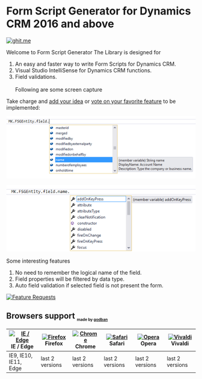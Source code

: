# Form Script Generator for Dynamics CRM 2016 and above
[![ghit.me](https://ghit.me/badge.svg?repo=mihirkadam/Form-Script-Generator)](https://ghit.me/repo/mihirkadam/Form-Script-Generator)

Welcome to Form Script Generator
The Library is designed for <br />
1. An easy and faster way to write Form Scripts for Dynamics CRM.<br />
2. Visual Studio IntelliSense for Dynamics CRM functions.<br />
3. Field validations.  <br /><br />
Following are some screen capture 


Take charge and [add your idea](http://feathub.com/mihirkadam/Form-Script-Generator) or [vote on your favorite feature](http://feathub.com/mihirkadam/Form-Script-Generator) to be implemented:

![Alt text](/Form%20Script%20Generator/Form%20Script%20Generator/Images/VSIntelliSense-Field-1.png?raw=true "Visual Studio IntelliSense")

![Alt text](/Form%20Script%20Generator/Form%20Script%20Generator/Images/VSIntelliSense-Property-1.png?raw=true "Visual Studio IntelliSense")

Some interesting features <br />
1.	No need to remember the logical name of the field.<br />
2.	Field properties will be filtered by data type.<br />
3.	Auto field validation if selected field is not present the form.<br />

[![Feature Requests](http://feathub.com/mihirkadam/Form-Script-Generator?format=svg)](http://feathub.com/mihirkadam/Form-Script-Generator)
## Browsers support <sub><sup><sub><sub>made by <a href="https://godban.github.io">godban</a></sub></sub></sup></sub>

| [<img src="https://raw.githubusercontent.com/godban/browsers-support-badges/master/src/images/edge.png" alt="IE / Edge" width="16px" height="16px" />](http://godban.github.io/browsers-support-badges/)</br>IE / Edge | [<img src="https://raw.githubusercontent.com/godban/browsers-support-badges/master/src/images/firefox.png" alt="Firefox" width="16px" height="16px" />](http://godban.github.io/browsers-support-badges/)</br>Firefox | [<img src="https://raw.githubusercontent.com/godban/browsers-support-badges/master/src/images/chrome.png" alt="Chrome" width="16px" height="16px" />](http://godban.github.io/browsers-support-badges/)</br>Chrome | [<img src="https://raw.githubusercontent.com/godban/browsers-support-badges/master/src/images/safari.png" alt="Safari" width="16px" height="16px" />](http://godban.github.io/browsers-support-badges/)</br>Safari | [<img src="https://raw.githubusercontent.com/godban/browsers-support-badges/master/src/images/opera.png" alt="Opera" width="16px" height="16px" />](http://godban.github.io/browsers-support-badges/)</br>Opera | [<img src="https://raw.githubusercontent.com/godban/browsers-support-badges/master/src/images/vivaldi.png" alt="Vivaldi" width="16px" height="16px" />](http://godban.github.io/browsers-support-badges/)</br>Vivaldi |
| --------- | --------- | --------- | --------- | --------- | --------- |
| IE9, IE10, IE11, Edge| last 2 versions| last 2 versions| last 2 versions| last 2 versions| last 2 versions
